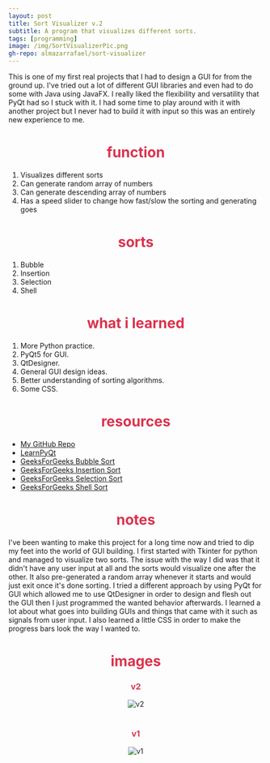 ```yaml
---
layout: post
title: Sort Visualizer v.2
subtitle: A program that visualizes different sorts.
tags: [programming]
image: /img/SortVisualizerPic.png
gh-repo: almazarrafael/sort-visualizer
---
```

This is one of my first real projects that I had to design a GUI for from the ground up. I've tried out a lot of different GUI libraries and even had to do some with Java using JavaFX. I really liked the flexibility and versatility that PyQt had so I stuck with it. I had some time to play around with it with another project but I never had to build it with input so this was an entirely new experience to me.

<h1> <center> <font color="#DB324D"> function </font> </center> </h1>

1. Visualizes different sorts
2. Can generate random array of numbers
3. Can generate descending array of numbers
4. Has a speed slider to change how fast/slow the sorting and generating goes

<h1> <center> <font color="#DB324D"> sorts </font> </center> </h1>

1. Bubble
2. Insertion
3. Selection
4. Shell

<h1> <center> <font color="#DB324D"> what i learned </font> </center> </h1>

1. More Python practice.
2. PyQt5 for GUI.
3. QtDesigner.
4. General GUI design ideas.
5. Better understanding of sorting algorithms.
6. Some CSS.

<h1> <center> <font color="#DB324D"> resources </font> </center> </h1>

- [My GitHub Repo](https://github.com/almazarrafael/sort-visualizer)
- [LearnPyQt](https://www.learnpyqt.com/)
- [GeeksForGeeks Bubble Sort](https://www.geeksforgeeks.org/bubble-sort/)
- [GeeksForGeeks Insertion Sort](https://www.geeksforgeeks.org/insertion-sort/)
- [GeeksForGeeks Selection Sort](https://www.geeksforgeeks.org/selection-sort/)
- [GeeksForGeeks Shell Sort](https://www.geeksforgeeks.org/shellsort/)

<h1> <center> <font color="#DB324D"> notes </font> </center> </h1>

I've been wanting to make this project for a long time now and tried to dip my feet into the world of GUI building. I first started with Tkinter for python and managed to visualize two sorts. The issue with the way I did was that it didn't have any user input at all and the sorts would visualize one after the other. It also pre-generated a random array whenever it starts and would just exit once it's done sorting. I tried a different approach by using PyQt for GUI which allowed me to use QtDesigner in order to design and flesh out the GUI then I just programmed the wanted behavior afterwards. I learned a lot about what goes into building GUIs and things that came with it such as signals from user input. I also learned a little CSS in order to make the progress bars look the way I wanted to.

<h1> <center> <font color="#DB324D"> images </font> </center> </h1>
<center>
<h3> <center> <font color="#DB324D"> v2 </font> </center> </h3>
<img src="https://camo.githubusercontent.com/205f9569329aa970794759c9583804a9c941fdd0/68747470733a2f2f63646e2e646973636f72646170702e636f6d2f6174746163686d656e74732f3536333238343539373438383631353433342f3731313033383730373837353937313037332f756e6b6e6f776e2e706e67" alt="v2">
<br>
<br>
<h3> <center> <font color="#DB324D"> v1 </font> </center> </h3>
<img src="https://camo.githubusercontent.com/37a4de5bda4a89aa371a61fb97b69a75069e4e64/68747470733a2f2f63646e2e646973636f72646170702e636f6d2f6174746163686d656e74732f3536333238343539373438383631353433342f3731313033393033353031353136383037302f756e6b6e6f776e2e706e67" alt="v1">
</center>
